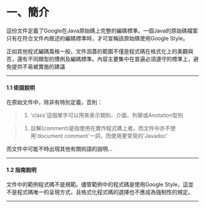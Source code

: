 # 一、簡介
這份文件定義了Google在Java原始碼上完整的編碼標準。一個Java的原始碼檔案只有在符合文件內敘述的編碼標準時，才可宣稱該原始碼使用Google Style。

正如其他程式編碼風格一般，文件涵蓋的範圍不僅是程式碼在格式化上的美觀與否，還有不同類型的慣例及編碼標準。內容主要集中在普遍必須遵守的標準上，避免提供不易被實施的建議


---



#### **1.1 術語說明**

在原始文件中，除非有特別定義，否則：
>1. 'class'這個單字可以用來表示類別、介面、列舉或Anotation型別

> 1. 註解(comment)是指使用在實作程式碼上者。而文件中亦不使用'document comment'一詞，而使用更常見的'Javadoc'

而文件中可能不時出現其他有關術語的說明...



---



#### **1.2 指南說明**
文件中的範例程式碼不是規範。儘管範例中的程式碼是使用Google Style，這並不是程式碼唯一的呈現方式，且格式化程式碼的選擇也不應成為強制性的規定。



---







